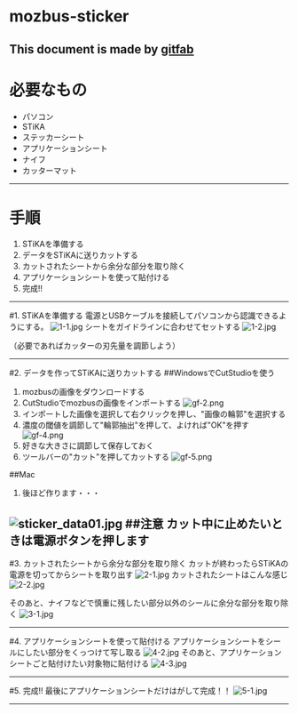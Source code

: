 # mozbus-sticker
## 
This document is made by [gitfab](http://gitfab.org)
---
# 必要なもの

* パソコン
* STiKA
* ステッカーシート
* アプリケーションシート
* ナイフ
* カッターマット

---
# 手順

1. STiKAを準備する
2. データをSTiKAに送りカットする
3. カットされたシートから余分な部分を取り除く
4. アプリケーションシートを使って貼付ける
5. 完成!!

---
#1. STiKAを準備する
電源とUSBケーブルを接続してパソコンから認識できるようにする。
![1-1.jpg](https://raw.github.com/hrl7/mozbus-sticker/master/gitfab/resources/1-1.jpg)
シートをガイドラインに合わせてセットする
![1-2.jpg](https://raw.github.com/hrl7/mozbus-sticker/master/gitfab/resources/1-2.jpg)

（必要であればカッターの刃先量を調節しよう）

---
#2. データを作ってSTiKAに送りカットする
##WindowsでCutStudioを使う
1. mozbusの画像をダウンロードする
2. CutStudioでmozbusの画像をインポートする
![gf-2.png](https://raw.github.com/hrl7/mozbus-sticker/master/gitfab/resources/gf-2.png)
3. インポートした画像を選択して右クリックを押し、"画像の輪郭"を選択する
4. 濃度の閾値を調節して"輪郭抽出"を押して、よければ"OK"を押す
![gf-4.png](https://raw.github.com/hrl7/mozbus-sticker/master/gitfab/resources/gf-4.png)
5. 好きな大きさに調節して保存しておく
6. ツールバーの"カット"を押してカットする
![gf-5.png](https://raw.github.com/hrl7/mozbus-sticker/master/gitfab/resources/gf-5.png)


##Mac
1. 後ほど作ります・・・

![sticker_data01.jpg](https://raw.github.com/dadaa/mozbus-sticker/master/gitfab/resources/sticker_data01.jpg)
##注意
カット中に止めたいときは電源ボタンを押します
---
#3. カットされたシートから余分な部分を取り除く
カットが終わったらSTiKAの電源を切ってからシートを取り出す
![2-1.jpg](https://raw.github.com/hrl7/mozbus-sticker/master/gitfab/resources/2-1.jpg)
カットされたシートはこんな感じ
![2-2.jpg](https://raw.github.com/hrl7/mozbus-sticker/master/gitfab/resources/2-2.jpg)

そのあと、ナイフなどで慎重に残したい部分以外のシールに余分な部分を取り除く
![3-1.jpg](https://raw.github.com/hrl7/mozbus-sticker/master/gitfab/resources/3-1.jpg)

---
#4. アプリケーションシートを使って貼付ける
アプリケーションシートをシールにしたい部分をくっつけて写し取る
![4-2.jpg](https://raw.github.com/hrl7/mozbus-sticker/master/gitfab/resources/4-2.jpg)
そのあと、アプリケーションシートごと貼付けたい対象物に貼付ける
![4-3.jpg](https://raw.github.com/hrl7/mozbus-sticker/master/gitfab/resources/4-3.jpg)

---
#5. 完成!!
最後にアプリケーションシートだけはがして完成！！
![5-1.jpg](https://raw.github.com/hrl7/mozbus-sticker/master/gitfab/resources/5-1.jpg)

---
